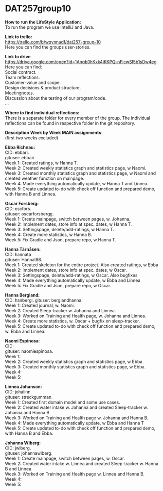 # DAT257group10
  
**How to run the LifeStyle Application:**  
To run the program we use IntelliJ and Java.  
  
**Link to trello:**  
https://trello.com/b/wqvnnadf/dat257-group-10  
Here you can find the groups user-stories.  
  
**Link to drive**  
https://drive.google.com/open?id=1Anqb0hKxk4iKKPQ-nFicwSI5b1sDw4eg   
Here you can find:  
Social contract.    
Team reflections.  
Customer-value and scope.  
Design decisions & product structure.  
Meetingnotes.  
Discussion about the testing of our program/code.  
...  
  
**Where to find individual reflections:**  
There is a separate folder for every member of the group. The individual reflections can be found in respective folder in the git repository.  
  
**Description Week by Week MAIN assignments**:  
(first two weeks excluded)  
  
**Ebba Richnau:**  
CID: ebbari.  
gituser: ebbari.  
Week 1: Created ratings, w Hanna T.   
Week 2: Created weekly statistics graph and statistics page, w Naomi.  
Week 3: Created monthly statistics graph and statistics page, w Naomi and created weather function on mainpage.    
Week 4: Made everything automatically update, w Hanna T and Linnea.   
Week 5: Create updated to-do with check off function and prepared demo, with Hanna B and Linnea.  
 
   
**Oscar Forsberg:**  
CID: oscfors.  
gituser: oscarforsbergg.  
Week 1: Create mainpage, switch between pages, w. Johanna.  
Week 2: Implement dates, store info at spec. dates, w Hanna T.  
Week 3: Settingspage, delete/add-ratings, w Hanna T.  
Week 4: Create more statistics, w Hanna B.  
Week 5: Fix Gradle and Json, prepare repo, w Hanna T.  
   
**Hanna Tärnåsen:**  
CID: hannata  
gituser: Hannat98.  
Week 1: Created skeleton for the entire project. Also created ratings, w Ebba   
Week 2: Implement dates, store info at spec. dates, w Oscar.  
Week 3: Settingspage, delete/add-ratings, w Oscar. Also bugfixes   
Week 4: Made everything automatically update, w Ebba and Linnea   
Week 5: Fix Gradle and Json, prepare repo, w Oscar.  
   
**Hanna Bergland:**  
CID: hanbergl. 
gituser: berglandhanna.  
Week 1: Created journal, w. Naomi.  
Week 2: Created Sleep-tracker w. Johanna and Linnea.  
Week 3: Worked on Training and Health page, w. Johanna and Linnea.  
Week 4: Create more statistics, w. Oscar + bugfix on sleep-tracker.  
Week 5: Create updated to-do with check off function and prepared demo, w. Ebba and Linnea.  
  
**Naomi Espinosa:**  
CID:  
gituser: naomiespinosa.  
Week 1:  
Week 2: Created weekly statistics graph and statistics page, w Ebba.  
Week 3: Created monthly statistics graph and statistics page, w Ebba.  
Week 4:  
Week 5:  
  
**Linnea Johanson:**  
CID: johalinn  
gituser: streckgumman.  
Week 1: Created first domain model and some use cases.  
Week 2: Created water intake w. Johanna and created Sleep-tracker w. Johanna and Hanna B.  
Week 3: Worked on Training and Health page w. Johanna and Hanna B.  
Week 4: Made everything automatically update, w Ebba and Hanna T   
Week 5: Create updated to-do with check off function and prepared demo, with Hanna B and Ebba.     
 
  
**Johanna Wiberg:**  
CID: jwiberg.  
gituser: johannawiberg.   
Week 1: Create mainpage, switch between pages, w. Oscar.    
Week 2: Created water intake w. Linnea and created Sleep-tracker w. Hanna B and Linnea.  
Week 3: Worked on Training and Health page w. Linnea and Hanna B.  
Week 4:  
Week 5: 
  
